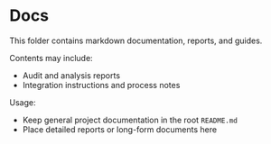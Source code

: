 # Docs

This folder contains markdown documentation, reports, and guides.

Contents may include:
- Audit and analysis reports
- Integration instructions and process notes

Usage:
- Keep general project documentation in the root `README.md`
- Place detailed reports or long-form documents here